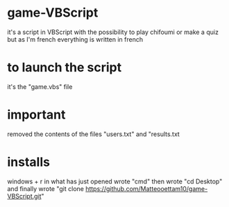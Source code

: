 # game-VBScript
it's a script in VBScript with the possibility to play chifoumi or make a quiz but as I'm french everything is written in french

# to launch the script
it's the "game.vbs" file

# important 
removed the contents of the files "users.txt" and "results.txt

# installs
windows + r
in what has just opened wrote "cmd"
then wrote "cd Desktop"
and finally wrote "git clone https://github.com/Matteooettam10/game-VBScript.git"
